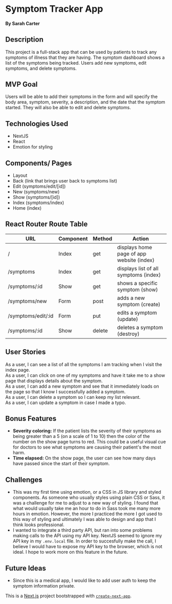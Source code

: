 # Symptom Tracker App
#### By Sarah Carter

## Description
This project is a full-stack app that can be used by patients to track any symptoms of illness that they are having. The symptom dashboard shows a list of the symptoms being tracked. Users add new symptoms, edit symptoms, and delete symptoms.

## MVP Goal
Users will be able to add their symptoms in the form and will specify the body area, symptom, severity, a description, and the date that the symptom started. They will also be able to edit and delete symptoms.

## Technologies Used
- NextJS
- React
- Emotion for styling

## Components/ Pages
- Layout
- Back (link that brings user back to symptoms list)
- Edit (symptoms/edit/[id])
- New (symptoms/new)
- Show (symptoms/[id])
- Index (symptoms/index)
- Home (index)

## React Router Route Table
| URL | Component | Method | Action |
|-----|-----------|--------|--------|
| / | Index | get | displays home page of app website (index)|
| /symptoms | Index | get | displays list of all symptoms (index)||
| /symptoms/:id | Show | get | shows a specific symptom (show) |
| /symptoms/new | Form | post | adds a new symptom (create) |
| /symptoms/edit/:id | Form | put | edits a symptom (update) |
| /symptoms/:id | Show | delete | deletes a symptom (destroy) |

## User Stories
As a user, I can see a list of all the symptoms I am tracking when I visit the index page. \
As a user, I can click on one of my symptoms and have it take me to a show page that displays details about the symptom. \
As a user, I can add a new symptom and see that it immediately loads on the page so that I know I successfully added a symptom. \
As a user, I can delete a symptom so I can keep my list relevant. \
As a user, I can update a symptom in case I made a typo. 

## Bonus Features
- **Severity coloring:** If the patient lists the severity of their symptoms as being greater than a 5 (on a scale of 1 to 10) then the color of the number on the show page turns to red. This could be a useful visual cue for doctors to see what symptoms are causing their patient's the most harm.
- **Time elapsed:** On the show page, the user can see how many days have passed since the start of their symptom.

## Challenges
- This was my first time using emotion, or a CSS in JS library and styled components. As someone who usually styles using plain CSS or Sass, it was a challenge for me to adjust to a new way of styling. I found that what would usually take me an hour to do in Sass took me many more hours in emotion. However, the more I practiced the more I got used to this way of styling and ultimately I was able to design and app that I think looks professional.
- I wanted to integrate a third party API, but ran into some problems making calls to the API using my API key. NextJS seemed to ignore my API key in my `.env.local` file. In order to succesfully make the call, I believe I would have to expose my API key to the browser, which is not ideal. I hope to work more on this feature in the future. 

## Future Ideas
- Since this is a medical app, I would like to add user auth to keep the symptom information private.

This is a [Next.js](https://nextjs.org/) project bootstrapped with [`create-next-app`](https://github.com/vercel/next.js/tree/canary/packages/create-next-app).